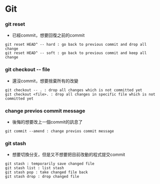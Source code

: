 # Git

### git reset  

- 已經commit，想要回復之前的commit

``` Shell
git reset HEAD^ -- hard : go back to previous commit and drop all change
git reset HEAD^ -- soft : go back to previous commit and keep all change
```

### git checkout -- file 

- 還沒commit，想要捨棄所有的改變

```Shell 
git checkout -- . : drop all changes which is not committed yet
git checkout <file>. : drop all changes in specific file which is not committed yet
```

### change previos commit message 

- 後悔的想要改上一個commit的訊息了

```Shell
git commit --amend : change previos commit message 
```

### git stash

- 想要切換分支，但是又不想要把目前改動的程式提交commit

```Shell
git stash : temporarily save changed file
git stash list : list stash
git stash pop : take changed file back
git stash drop : drop changed file 
```